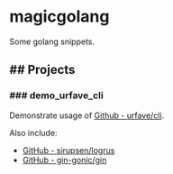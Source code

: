 # magicgolang

Some golang snippets.

## ## Projects

### ### demo_urfave_cli

Demonstrate usage of [Github - urfave/cli](https://github.com/urfave/cli).

Also include:

- [GitHub - sirupsen/logrus](https://github.com/sirupsen/logrus)
- [GitHub - gin-gonic/gin](https://github.com/gin-gonic/gin)
